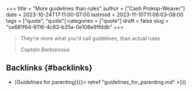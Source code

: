 +++
title = "More guidelines than rules"
author = ["Cash Prokop-Weaver"]
date = 2023-10-24T17:11:00-07:00
lastmod = 2023-11-10T11:06:03-08:00
tags = ["quote", "quote"]
categories = ["quote"]
draft = false
slug = "ce681f64-8116-4c83-b25a-0e108e91fddb"
+++

> They're more what you'd call guidelines, than actual rules
>
> _Captain Barbarossa_


## Backlinks {#backlinks}

-   [Guidelines for parenting]({{< relref "guidelines_for_parenting.md" >}})

